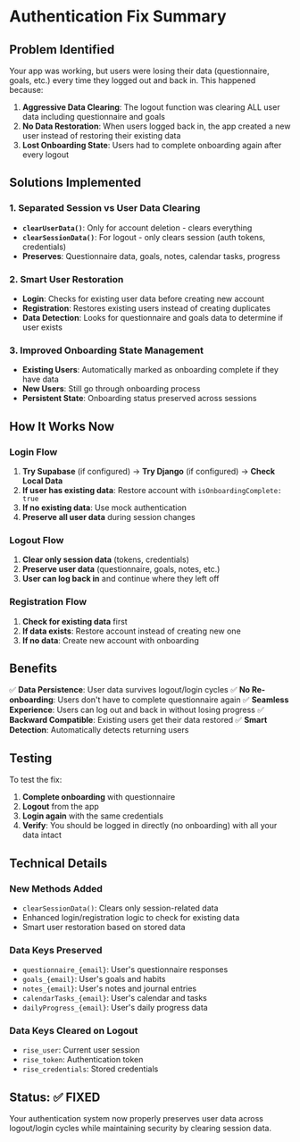 # Authentication Fix Summary

## Problem Identified
Your app was working, but users were losing their data (questionnaire, goals, etc.) every time they logged out and back in. This happened because:

1. **Aggressive Data Clearing**: The logout function was clearing ALL user data including questionnaire and goals
2. **No Data Restoration**: When users logged back in, the app created a new user instead of restoring their existing data
3. **Lost Onboarding State**: Users had to complete onboarding again after every logout

## Solutions Implemented

### 1. **Separated Session vs User Data Clearing**
- **`clearUserData()`**: Only for account deletion - clears everything
- **`clearSessionData()`**: For logout - only clears session (auth tokens, credentials)
- **Preserves**: Questionnaire data, goals, notes, calendar tasks, progress

### 2. **Smart User Restoration**
- **Login**: Checks for existing user data before creating new account
- **Registration**: Restores existing users instead of creating duplicates
- **Data Detection**: Looks for questionnaire and goals data to determine if user exists

### 3. **Improved Onboarding State Management**
- **Existing Users**: Automatically marked as onboarding complete if they have data
- **New Users**: Still go through onboarding process
- **Persistent State**: Onboarding status preserved across sessions

## How It Works Now

### Login Flow
1. **Try Supabase** (if configured) → **Try Django** (if configured) → **Check Local Data**
2. **If user has existing data**: Restore account with `isOnboardingComplete: true`
3. **If no existing data**: Use mock authentication
4. **Preserve all user data** during session changes

### Logout Flow
1. **Clear only session data** (tokens, credentials)
2. **Preserve user data** (questionnaire, goals, notes, etc.)
3. **User can log back in** and continue where they left off

### Registration Flow
1. **Check for existing data** first
2. **If data exists**: Restore account instead of creating new one
3. **If no data**: Create new account with onboarding

## Benefits

✅ **Data Persistence**: User data survives logout/login cycles
✅ **No Re-onboarding**: Users don't have to complete questionnaire again
✅ **Seamless Experience**: Users can log out and back in without losing progress
✅ **Backward Compatible**: Existing users get their data restored
✅ **Smart Detection**: Automatically detects returning users

## Testing

To test the fix:

1. **Complete onboarding** with questionnaire
2. **Logout** from the app
3. **Login again** with the same credentials
4. **Verify**: You should be logged in directly (no onboarding) with all your data intact

## Technical Details

### New Methods Added
- `clearSessionData()`: Clears only session-related data
- Enhanced login/registration logic to check for existing data
- Smart user restoration based on stored data

### Data Keys Preserved
- `questionnaire_{email}`: User's questionnaire responses
- `goals_{email}`: User's goals and habits
- `notes_{email}`: User's notes and journal entries
- `calendarTasks_{email}`: User's calendar and tasks
- `dailyProgress_{email}`: User's daily progress data

### Data Keys Cleared on Logout
- `rise_user`: Current user session
- `rise_token`: Authentication token
- `rise_credentials`: Stored credentials

## Status: ✅ FIXED

Your authentication system now properly preserves user data across logout/login cycles while maintaining security by clearing session data.
